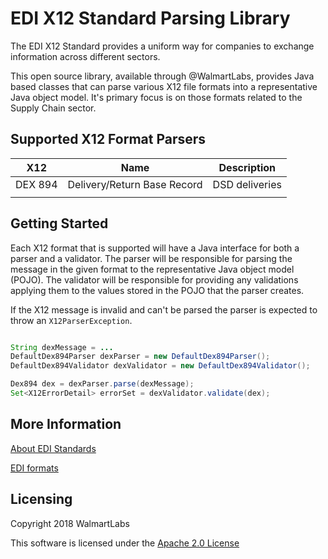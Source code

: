# EDI X12 Standard Parsing Library

The EDI X12 Standard provides a uniform way for companies to exchange information across different sectors. 

This open source library, available through @WalmartLabs, provides Java based classes that can parse various X12 file formats into a representative Java object model. It's primary focus is on those formats related to the Supply Chain sector.

## Supported X12 Format Parsers

| X12     	| Name                        	| Description 	 |
|---------	|-----------------------------	|-------------	 |
| DEX 894 	| Delivery/Return Base Record 	| DSD deliveries |
|         	|                             	|             	 |

## Getting Started

Each X12 format that is supported will have a Java interface for both a parser and a validator. The parser will be responsible for parsing the message in the given format to the representative Java object model (POJO). The validator will be responsible for providing any validations applying them to the values stored in the POJO that the parser creates.

If the X12 message is invalid and can't be parsed the parser is expected to throw an `X12ParserException`.

```java

String dexMessage = ...
DefaultDex894Parser dexParser = new DefaultDex894Parser();
DefaultDex894Validator dexValidator = new DefaultDex894Validator();

Dex894 dex = dexParser.parse(dexMessage);
Set<X12ErrorDetail> errorSet = dexValidator.validate(dex);

```

## More Information

[About EDI Standards](http://ediacademy.com/blog/edi-x12-standard/)

[EDI formats](https://www.spscommerce.com/resources/edi-documents-transactions/)

## Licensing
Copyright 2018 WalmartLabs

This software is licensed under the [Apache 2.0 License](https://www.apache.org/licenses/LICENSE-2.0)